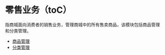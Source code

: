 # 零售业务（toC）

指商城面向消费者的销售业务，管理商城中的所有售卖商品，该模块包括商品管理和分类管理。

* [商品管理](ling-shou-ye-wu-toc/shang-pin-guan-li.md)
* [分类管理](ling-shou-ye-wu-toc/fen-lei-guan-li.md)

